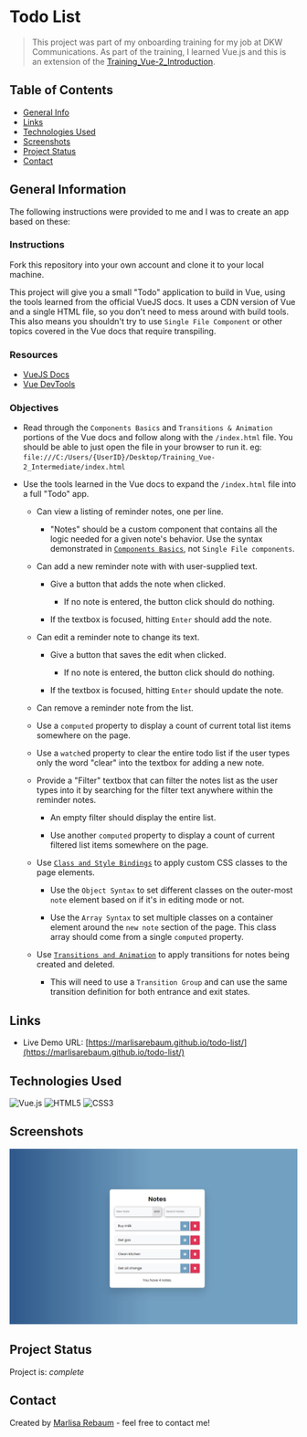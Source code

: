 # Todo List
> This project was part of my onboarding training for my job at DKW Communications.
As part of the training, I learned Vue.js and this is an extension of the 
[Training_Vue-2_Introduction](https://github.com/MarlisaRebaum/Training_Vue-2_Introduction).

## Table of Contents
* [General Info](#general-information)
* [Links](#links)
* [Technologies Used](#technologies-used)
* [Screenshots](#screenshots)
* [Project Status](#project-status)
* [Contact](#contact)


## General Information
The following instructions were provided to me and I was to create an app
based on these:

### Instructions

Fork this repository into your own account and clone it to your local machine.

This project will give you a small "Todo" application to build in Vue, using the 
tools learned from the official VueJS docs. It uses a CDN version of Vue and a 
single HTML file, so you don't need to mess around with build tools. This also 
means you shouldn't try to use `Single File Component` or other topics covered 
in the Vue docs that require transpiling.

### Resources

- [VueJS Docs](https://vuejs.org/v2/guide/index.html)
- [Vue DevTools](https://chrome.google.com/webstore/detail/vuejs-devtools/nhdogjmejiglipccpnnnanhbledajbpd)

### Objectives

- Read through the `Components Basics` and `Transitions & Animation` portions 
of the Vue docs and follow along with the `/index.html` file. You should be 
able to just open the file in your browser to run it. eg: `file:///C:/Users/{UserID}/Desktop/Training_Vue-2_Intermediate/index.html`

- Use the tools learned in the Vue docs to expand the `/index.html` file into a full "Todo" app.

  - Can view a listing of reminder notes, one per line.

    - "Notes" should be a custom component that contains all the logic needed 
    for a given note's behavior. Use the syntax demonstrated in 
    [`Components Basics`](https://vuejs.org/v2/guide/components.html), not `Single File components`.

  - Can add a new reminder note with with user-supplied text.

    - Give a button that adds the note when clicked.

      - If no note is entered, the button click should do nothing.

    - If the textbox is focused, hitting `Enter` should add the note.

  - Can edit a reminder note to change its text.

    - Give a button that saves the edit when clicked.

      - If no note is entered, the button click should do nothing.

    - If the textbox is focused, hitting `Enter` should update the note.

  - Can remove a reminder note from the list.

  - Use a `computed` property to display a count of current total list items 
  somewhere on the page.

  - Use a `watch`ed property to clear the entire todo list if the user types 
  only the word "clear" into the textbox for adding a new note.

  - Provide a "Filter" textbox that can filter the notes list as the user types 
  into it by searching for the filter text anywhere within the reminder notes.

    - An empty filter should display the entire list.

    - Use another `computed` property to display a count of current filtered 
    list items somewhere on the page.

  - Use [`Class and Style Bindings`](https://vuejs.org/v2/guide/class-and-style.html) 
  to apply custom CSS classes to the page elements.

    - Use the `Object Syntax` to set different classes on the outer-most `note` 
    element based on if it's in editing mode or not.

    - Use the `Array Syntax` to set multiple classes on a container element 
    around the `new note` section of the page. This class array should come 
    from a single `computed` property.

  - Use [`Transitions and Animation`](https://vuejs.org/v2/guide/transitions.html) 
  to apply transitions for notes being created and deleted.

    - This will need to use a `Transition Group` and can use the same transition 
    definition for both entrance and exit states.

## Links
- Live Demo URL: [https://marlisarebaum.github.io/todo-list/](https://marlisarebaum.github.io/todo-list/)

## Technologies Used
![Vue.js](https://img.shields.io/badge/vuejs-%2335495e.svg?style=for-the-badge&logo=vuedotjs&logoColor=%234FC08D)
![HTML5](https://img.shields.io/badge/html5-%23E34F26.svg?style=for-the-badge&logo=html5&logoColor=white)
![CSS3](https://img.shields.io/badge/css3-%231572B6.svg?style=for-the-badge&logo=css3&logoColor=white)

## Screenshots

![Todo List](./static/todo-screenshot.JPG)

## Project Status
Project is:  _complete_ 

## Contact
Created by [Marlisa Rebaum](https://www.linkedin.com/in/marlisarebaum/) - feel free to contact me!